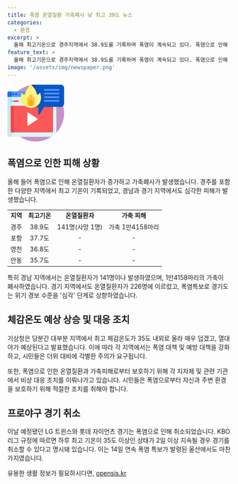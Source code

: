 ```yaml
---
title: 폭염 온열질환 가축폐사 낮 최고 39도 뉴스
categories:
  - 환경
excerpt: >
  올해 최고기온으로 경주지역에서 38.9도를 기록하며 폭염이 계속되고 있다. 폭염으로 인해 온열질환자와 가축폐사가 늘고 있는 가운데, 경남에서는 온열질환자가 141명 발생하고 가축 1만4158마리가 폐사했다. 이에 지방기상청은 대부분 지역에서 매우 더우며, 경기도는 폭염특보 경계에서 심각 수준까지 상향 조정했다. 폭염으로 프로야구 경기가 취소되는 등 사회적 영향도 불어나고 있다.
feature_text: >
  올해 최고기온으로 경주지역에서 38.9도를 기록하며 폭염이 계속되고 있다. 폭염으로 인해 온열질환자와 가축폐사가 늘고 있는 가운데, 경남에서는 온열질환자가 141명 발생하고 가축 1만4158마리가 폐사했다. 이에 지방기상청은 대부분 지역에서 매우 더우며, 경기도는 폭염특보 경계에서 심각 수준까지 상향 조정했다. 폭염으로 프로야구 경기가 취소되는 등 사회적 영향도 불어나고 있다.
image: '/assets/img/newspaper.png'
---
```


<p><img src="/assets/img/news.png" alt="rentncar 속보" /></p>

<h2 data-ke-size="size26">폭염으로 인한 피해 상황</h2>

<p data-ke-size="size16">올해 들어 폭염으로 인해 온열질환자가 증가하고 가축폐사가 발생했습니다. 경주를 포함한 다양한 지역에서 최고 기온이 기록되었고, 경남과 경기 지역에서도 심각한 피해가 발생했습니다.</p>

<table>
    <tbody>
        <tr>
            <td style="text-align: center; height: 17px;"><b>지역</b></td>
            <td style="text-align: center; height: 17px;"><b>최고기온</b></td>
            <td style="text-align: center; height: 17px;"><b>온열질환자</b></td>
            <td style="text-align: center; height: 17px;"><b>가축 피해</b></td>
        </tr>
        <tr>
            <td style="text-align: center; height: 17px;">경주</td>
            <td style="text-align: center; height: 17px;">38.9도</td>
            <td style="text-align: center; height: 17px;">141명(사망 1명)</td>
            <td style="text-align: center; height: 17px;">가축 1만4158마리</td>
        </tr>
        <tr>
            <td style="text-align: center; height: 17px;">포항</td>
            <td style="text-align: center; height: 17px;">37.7도</td>
            <td style="text-align: center; height: 17px;">-</td>
            <td style="text-align: center; height: 17px;">-</td>
        </tr>
        <tr>
            <td style="text-align: center; height: 17px;">영천</td>
            <td style="text-align: center; height: 17px;">36.8도</td>
            <td style="text-align: center; height: 17px;">-</td>
            <td style="text-align: center; height: 17px;">-</td>
        </tr>
        <tr>
            <td style="text-align: center; height: 17px;">안동</td>
            <td style="text-align: center; height: 17px;">35.7도</td>
            <td style="text-align: center; height: 17px;">-</td>
            <td style="text-align: center; height: 17px;">-</td>
        </tr>
    </tbody>
</table>

<p data-ke-size="size16">특히 경남 지역에서는 온열질환자가 141명이나 발생하였으며, 1만4158마리의 가축이 폐사하였습니다. 경기 지역에서도 온열질환자가 226명에 이르렀고, 폭염특보로 경기도는 위기 경보 수준을 '심각' 단계로 상향하였습니다.</p>

<h2 data-ke-size="size26">체감온도 예상 상승 및 대응 조치</h2>

<p data-ke-size="size16">기상청은 당분간 대부분 지역에서 최고 체감온도가 35도 내외로 올라 매우 덥겠고, 열대야가 예상된다고 발표했습니다. 이에 따라 각 지역에서는 폭염 대책 및 예방 대책을 강화하고, 시민들은 더위 대비에 각별한 주의가 요구됩니다.</p>

<p data-ke-size="size16">또한, 폭염으로 인한 온열질환과 가축피해로부터 보호하기 위해 각 지자체 및 관련 기관에서 비상 대응 조치를 이뤄나가고 있습니다. 시민들은 폭염으로부터 자신과 주변 환경을 보호하기 위해 적절한 조치를 취해야 합니다.</p>

<h2 data-ke-size="size26">프로야구 경기 취소</h2>

<p data-ke-size="size16">이날 예정됐던 LG 트윈스와 롯데 자이언츠 경기는 폭염으로 인해 취소되었습니다. KBO리그 규정에 따르면 하루 최고 기온이 35도 이상인 상태가 2일 이상 지속될 경우 경기를 취소할 수 있다고 명시돼 있습니다. 이는 14일 연속 폭염 특보가 발령된 울산에서도 마찬가지였습니다.</p>
유용한 생활 정보가 필요하시다면, <a href="https://opensis.kr" rel="dofollow">opensis.kr</a>


